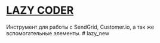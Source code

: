 
# [LAZY CODER](http://y336126u.beget.tech/)

Инструмент для работы с SendGrid, Customer.io, а так же вспомогательные элементы.
#   l a z y _ n e w  
 